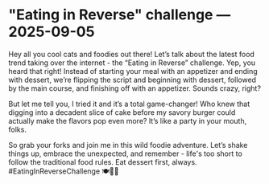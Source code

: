 # "Eating in Reverse" challenge — 2025-09-05

Hey all you cool cats and foodies out there! Let’s talk about the latest food trend taking over the internet - the “Eating in Reverse” challenge. Yep, you heard that right! Instead of starting your meal with an appetizer and ending with dessert, we’re flipping the script and beginning with dessert, followed by the main course, and finishing off with an appetizer. Sounds crazy, right?

But let me tell you, I tried it and it’s a total game-changer! Who knew that digging into a decadent slice of cake before my savory burger could actually make the flavors pop even more? It’s like a party in your mouth, folks.

So grab your forks and join me in this wild foodie adventure. Let’s shake things up, embrace the unexpected, and remember - life's too short to follow the traditional food rules. Eat dessert first, always. #EatingInReverseChallenge 🍽️🍰🍔